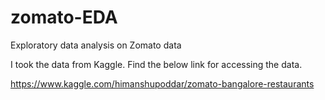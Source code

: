 # zomato-EDA
Exploratory data analysis on Zomato data

I took the data from Kaggle. Find the below link for accessing the data.

https://www.kaggle.com/himanshupoddar/zomato-bangalore-restaurants
